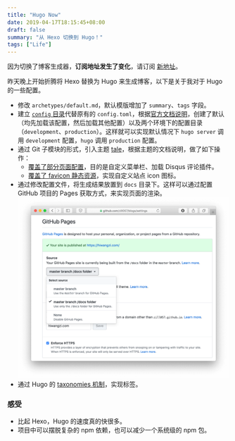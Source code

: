 ```yaml
---
title: "Hugo Now"
date: 2019-04-17T18:15:45+08:00
draft: false
summary: "从 Hexo 切换到 Hugo！"
tags: ["Life"]
---
```


因为切换了博客生成器，**订阅地址发生了变化**，请订阅 [新地址](https://hiwangzi.com/index.xml)。

昨天晚上开始折腾将 Hexo 替换为 Hugo 来生成博客，以下是关于我对于 Hugo 的一些配置。

* 修改 `archetypes/default.md`，默认模版增加了 `summary`、`tags` 字段。
* 建立 [`config` 目录](https://github.com/hiwangzi/blogs/tree/15cf97bf639312217d719493915c0f05d46d0797/config)代替原有的 `config.toml`，根据[官方文档说明](https://gohugo.io/getting-started/configuration/#configuration-directory)，创建了默认（均先加载该配置，然后加载其他配置）以及两个环境下的配置目录（`development`、`production`）。这样就可以实现默认情况下 `hugo server` 调用 `development` 配置，`hugo` 调用 `production` 配置。
* 通过 Git 子模块的形式，引入主题 [tale](https://themes.gohugo.io/tale-hugo/)，根据主题的文档说明，做了如下操作：
  * [覆盖了部分页面配置](https://github.com/hiwangzi/blogs/tree/15cf97bf639312217d719493915c0f05d46d0797/layouts)，目的是自定义菜单栏、加载 Disqus 评论插件。
  * [覆盖了 favicon 静态资源](https://github.com/hiwangzi/blogs/tree/15cf97bf639312217d719493915c0f05d46d0797/static)，实现自定义站点 icon 图标。
* 通过修改配置文件，将生成结果放置到 `docs` 目录下。这样可以通过配置 GitHub 项目的 Pages 获取方式，来实现页面的渲染。
    ![GitHub Pages配置方式](./resources/github-pages-config.png)
* 通过 Hugo 的 [taxonomies 机制](https://gohugo.io/content-management/taxonomies/)，实现标签。

### 感受

* 比起 Hexo，Hugo 的速度真的快很多。
* 项目中可以摆脱复杂的 npm 依赖，也可以减少一个系统级的 npm 包。

